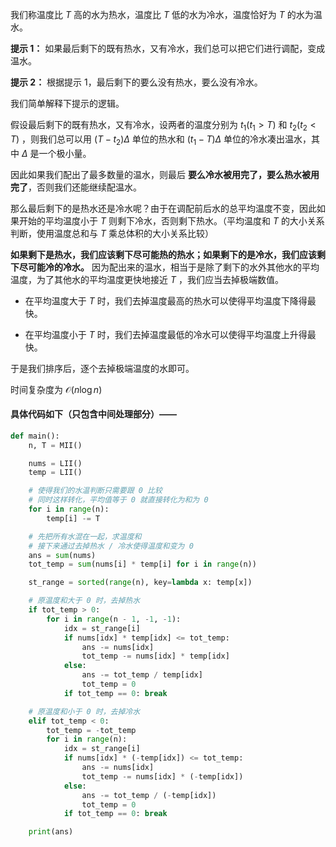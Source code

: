 我们称温度比 $T$ 高的水为热水，温度比 $T$ 低的水为冷水，温度恰好为 $T$ 的水为温水。

**提示 1：** 如果最后剩下的既有热水，又有冷水，我们总可以把它们进行调配，变成温水。

**提示 2：** 根据提示 1，最后剩下的要么没有热水，要么没有冷水。

我们简单解释下提示的逻辑。

假设最后剩下的既有热水，又有冷水，设两者的温度分别为 $t_1 (t_1\gt T)$ 和 $t_2(t_2\lt T)$ ，则我们总可以用 $(T-t_2)Δ$ 单位的热水和 $(t_1-T)Δ$ 单位的冷水凑出温水，其中 $Δ$ 是一个极小量。

因此如果我们配出了最多数量的温水，则最后 **要么冷水被用完了，要么热水被用完了**，否则我们还能继续配温水。

那么最后剩下的是热水还是冷水呢？由于在调配前后水的总平均温度不变，因此如果开始的平均温度小于 $T$ 则剩下冷水，否则剩下热水。（平均温度和 $T$ 的大小关系判断，使用温度总和与 $T$ 乘总体积的大小关系比较）

**如果剩下是热水，我们应该剩下尽可能热的热水；如果剩下的是冷水，我们应该剩下尽可能冷的冷水。** 因为配出来的温水，相当于是除了剩下的水外其他水的平均温度，为了其他水的平均温度更快地接近 $T$ ，我们应当去掉极端数值。

- 在平均温度大于 $T$ 时，我们去掉温度最高的热水可以使得平均温度下降得最快。

- 在平均温度小于 $T$ 时，我们去掉温度最低的冷水可以使得平均温度上升得最快。

于是我们排序后，逐个去掉极端温度的水即可。

时间复杂度为 $\mathcal{O}(n\log n)$

#### 具体代码如下（只包含中间处理部分）——

```Python []
def main():
    n, T = MII()

    nums = LII()
    temp = LII()

    # 使得我们的水温判断只需要跟 0 比较
    # 同时这样转化，平均值等于 0 就直接转化为和为 0
    for i in range(n):
        temp[i] -= T

    # 先把所有水混在一起，求温度和
    # 接下来通过去掉热水 / 冷水使得温度和变为 0
    ans = sum(nums)
    tot_temp = sum(nums[i] * temp[i] for i in range(n))

    st_range = sorted(range(n), key=lambda x: temp[x])

    # 原温度和大于 0 时，去掉热水
    if tot_temp > 0:
        for i in range(n - 1, -1, -1):
            idx = st_range[i]
            if nums[idx] * temp[idx] <= tot_temp:
                ans -= nums[idx]
                tot_temp -= nums[idx] * temp[idx]
            else:
                ans -= tot_temp / temp[idx]
                tot_temp = 0
            if tot_temp == 0: break

    # 原温度和小于 0 时，去掉冷水
    elif tot_temp < 0:
        tot_temp = -tot_temp
        for i in range(n):
            idx = st_range[i]
            if nums[idx] * (-temp[idx]) <= tot_temp:
                ans -= nums[idx]
                tot_temp -= nums[idx] * (-temp[idx])
            else:
                ans -= tot_temp / (-temp[idx])
                tot_temp = 0
            if tot_temp == 0: break

    print(ans)
```